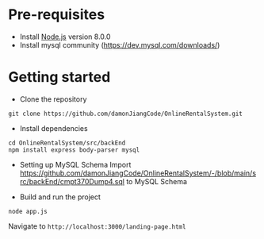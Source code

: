 # Pre-requisites
- Install [Node.js](https://nodejs.org/en/) version 8.0.0
- Install mysql community (https://dev.mysql.com/downloads/)

# Getting started
- Clone the repository
```
git clone https://github.com/damonJiangCode/OnlineRentalSystem.git
```
- Install dependencies
```
cd OnlineRentalSystem/src/backEnd
npm install express body-parser mysql

``` 
- Setting up MySQL Schema
Import https://github.com/damonJiangCode/OnlineRentalSystem/-/blob/main/src/backEnd/cmpt370Dump4.sql to MySQL Schema

- Build and run the project
```
node app.js
```
  Navigate to `http://localhost:3000/landing-page.html`

